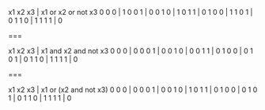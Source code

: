 x1  x2  x3  |  x1 or x2 or not x3
0   0   0   |  1
0   0   1   |  0
0   1   0   |  1
0   1   1   |  0
1   0   0   |  1
1   0   1   |  0
1   1   0   |  1
1   1   1   |  0

===

x1  x2  x3  |  x1 and x2 and not x3
0   0   0   |  0
0   0   1   |  0
0   1   0   |  0
0   1   1   |  0
1   0   0   |  0
1   0   1   |  0
1   1   0   |  1
1   1   1   |  0

===

x1  x2  x3  |  x1 or (x2 and not x3)
0   0   0   |  0
0   0   1   |  0
0   1   0   |  1
0   1   1   |  0
1   0   0   |  0
1   0   1   |  0
1   1   0   |  1
1   1   1   |  0